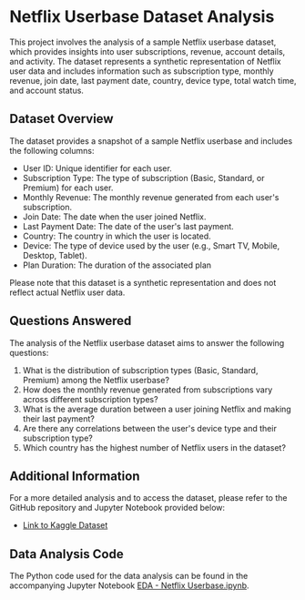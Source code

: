 # Netflix Userbase Dataset Analysis

This project involves the analysis of a sample Netflix userbase dataset, which provides insights into user subscriptions, revenue, account details, and activity. The dataset represents a synthetic representation of Netflix user data and includes information such as subscription type, monthly revenue, join date, last payment date, country, device type, total watch time, and account status.

## Dataset Overview

The dataset provides a snapshot of a sample Netflix userbase and includes the following columns:

- User ID: Unique identifier for each user.
- Subscription Type: The type of subscription (Basic, Standard, or Premium) for each user.
- Monthly Revenue: The monthly revenue generated from each user's subscription.
- Join Date: The date when the user joined Netflix.
- Last Payment Date: The date of the user's last payment.
- Country: The country in which the user is located.
- Device: The type of device used by the user (e.g., Smart TV, Mobile, Desktop, Tablet).
- Plan Duration: The duration of the associated plan

Please note that this dataset is a synthetic representation and does not reflect actual Netflix user data.

## Questions Answered

The analysis of the Netflix userbase dataset aims to answer the following questions:

1. What is the distribution of subscription types (Basic, Standard, Premium) among the Netflix userbase?
2. How does the monthly revenue generated from subscriptions vary across different subscription types?
3. What is the average duration between a user joining Netflix and making their last payment?
4. Are there any correlations between the user's device type and their subscription type?
5. Which country has the highest number of Netflix users in the dataset?

## Additional Information

For a more detailed analysis and to access the dataset, please refer to the GitHub repository and Jupyter Notebook provided below:

- [Link to Kaggle Dataset](https://www.kaggle.com/datasets/arnavsmayan/netflix-userbase-dataset)

## Data Analysis Code

The Python code used for the data analysis can be found in the accompanying Jupyter Notebook [EDA - Netflix Userbase.ipynb](https://github.com/AmalSailendran/data-analytics-personal-projects/blob/main/EDA%20-%20Netlfix%20User%20Database/EDA%20-%20Netflix%20Userbase.ipynb).
